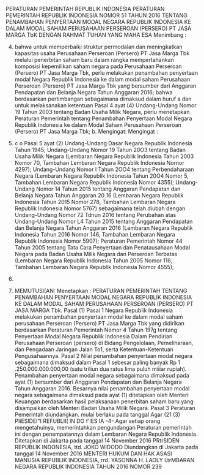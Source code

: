  PERATURAN PEMERINTAH REPUBLIK INDONESIA PERATURAN PEMERINTAH REPUBLIK INDONESIA NOMOR 51 TAHUN 2016 TENTANG PENAMBAHAN PENYERTAAN MODAL NEGARA REPUBLIK INDONESIA KE DALAM MODAL SAHAM PERUSAHAAN PERSEROAN (PERSERO) PT JASA MARGA TbK
DENGAN RAHMAT TUHAN YANG MAHA ESA
Menimbang :

4. bahwa untuk memperbaiki struktur permodalan dan meningkatkan kapasitas usaha Perusahaan Perseroan (Persero) PT Jasa Marga Tbk melalui penerbitan saham baru dalam rangka mempertahankan komposisi kepemilikan saham negara pada Perusahaan Perseroan (Persero) PT Jasa Marga Tbk, perlu melakukan penambahan penyertaan modal Negara Republik Indonesia ke dalam modal saham Perusahaan Perseroan (Persero) PT Jasa Marga Tbk yang bersumber dari Anggaran Pendapatan dan Belanja Negara Tahun Anggaran 2016; bahwa berdasarkan pertimbangan sebagaimana dimaksud dalam huruf a dan untuk melaksanakan ketentuan Pasal 4 ayat (4) Undang-Undang Nomor 19 Tahun 2003 tentang Badan Usaha Milik Negara, perlu menetapkan Peraturan Pemerintah tentang Penambahan Penyertaan Modal Negara Republik Indonesia ke dalam Modal Saham Perusahaan Perseroan (Persero) PT Jasa Marga Tbk;
b.
Mengingat:
Mengingat :

1. c o Pasal 5 ayat (2) Undang-Undang Dasar Negara Republik Indonesia Tahun 1945; Undang-Undang Nomor 19 Tahun 20O3 tentang Badan Usaha Milik Negara (Lembaran Negara Republik Indonesia Tahun 2003 Nomor 70, Tambahan Lembaran Negara Republik Indonesia Nornor 4297); Undang-Undang Nomor I Tahun 2OO4 tentang Perbendaharaan Negara (Lembaran Negara Republik Indonesia Tahun 20O4 Nomor 5, Tambahan Lembaran Negara Republik Indonesia Nomor 4355); Undang-Undang Nomor 14 Tahun 2015 tentang Anggaran Pendapatan dan Belanja Negara Tahun Anggaran 20 16 (Lembaran Negara Republik Indonesia Tahun 2015 Nomor 278, Tambahan Lembaran Negara Republik Indonesia Nomor 5767) sebagaimana telah diubah dengan Undang-Undang Nomor 72 Tdnun 2016 tentang Perubahan atas Undang-Undang Nomor L4 Tahun 2015 tentang Anggaran Pendapatan dan Belanja Negara Tahun Anggaran 2016 (Lembaran Negara Republik Indonesia Tahun 2016 Nomor 146, Tambahan Lembaran Negara Republik Indonesia Nomor 5907); Peraturan Pemerintah Nomor 44 Tahun 2005 tentang Tata Cara Penyertaan dan Penatausahaan Modal Negara pada Badan Usaha Milik Negara dan Perseroan Terbatas (Lembaran Negara Republik Indonesia Tahun 2005 Nomor 116, Tambahan Lembaran Negara Republik Indonesia Nomor 4555);
4.
5. MEMUTUSI(AN: Menetapkan : PERATURAN PEMERINTAH TENTANG PENAMBAHAN PENYERTAAN MODAL NEGARA REPUBLIK INDONESIA KE DALAM MODAL SAHAM PERUSAHAAN PERSEROAN (PERSERO) PT JASA MARGA Tbk. Pasal (1) Pasai 1 Negara Republik Indonesia melakukan penambahan penyertaan modal ke dalam modal saham perusahaan Perseroan (Persero) PT Jasa Marga Tbk yang didirikan berdasarkan Peraturan Pemerintah Nomor 4 Tahun 197g tentang Penyertaan Modal Negara Republik Indonesia Dalam Pendirian Perusahaan Perseroan (persero) di Bidang Pengelolaan, Pemeliharaan, dan Pengadaan Jaringan Jalan To1, serta Ketentuan-Ketentuan Pengusahaannya. Pasal 2 Nilai penambahan penyertaan modal negara sebagaimana dimaksud dalam Pasal 1 sebesar paling banyak Rp 1 .250.000.000.000,00 (satu triliun dua ratus lima puluh miiiar rupiah). Penambahan penyertaan modal negara sebagaimana dimaksud pada ayat (1) bersumber dari Anggaran Pendapatan dan Belanja Negara Tahun Anggaran 2016. Besarnya nilai penambahan penyertaan modal negara sebagaimana dimaksud pada ayat (1) ditetapkan oleh Menteri Keuangan berdasarkan hasil pelaksanaan penerbitan saham baru yang disampaikan oleh Menteri Badan Usaha Milik Negara.
Pasal 3
Peraturan Pemerintah diundangkan. mulai berlaku pada tanggal Agar (21 (3) PIiESIDEI"I REFUBLII( lN DO f'lES lA -4- Agar setiap orang mengetahuinya, memerintahkan pengundangan Peraturan pemerintah ini dengan penempatannya dalam Lembaran Negara Republik Indonesia. Ditetapkan di Jakarta pada tanggal 14 November 2016 PRtrSIDEN REPUBLIK INDONESIA, ttd. JOKO WIDODO Diundangkan di Jakarta pada tanggal 14 November 2016 MENTERI HUKUM DAN HAK ASASI MANUSIA REPUBLIK INDONESIA, rrd. YASONNA H. LAOLY LtrMBARAN NEGARA REPUBLIK INDONESIA TAHUN 2016 NOMOR 239